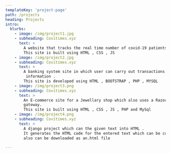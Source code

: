 ```yaml
---
templateKey: 'project-page'
path: /projects
heading: Projects
intro:
  blurbs:
    - image: /img/project1.jpg
    - subheading: Covitimes.xyz
      text: >
        A website that tracks the real time number of covid-19 patients .
        This site is built using HTML , CSS , JS 
    - image: /img/project2.jpg
    - subheading: Covitimes.xyz
      text: >
        A banking system site in which user can carry out transactions view
         information .
        This site is developed using HTML , BOOTSTRAP , PHP , MYSQL 
    - image: /img/project3.png
    - subheading: Covitimes.xyz
      text: >
        An E-commerce site for a Jewellary shop which also uses a Razorpay payment 
        gateway.
        This site is built using HTML , CSS , JS , PHP and MySql 
    - image: /img/project4.png
    - subheading: Covitimes.xyz
      text: >
        A django project which can the given text into HTML .
        It generates the HTML code for the entered text which can be copied and 
        also can be downloaded as an.html file  
  
---
```

